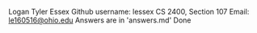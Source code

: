 Logan Tyler Essex
Github username: lessex
CS 2400, Section 107
Email: le160516@ohio.edu
Answers are in 'answers.md'
Done